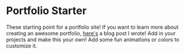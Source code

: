 # Portfolio Starter

These starting point for a portfolio site! If you want to learn more about creating an awesome portfolio, [here's](https://welearncode.com/building-a-kickass-portfolio/) a blog post I wrote! Add in your projects and make this your own! Add some fun animations or colors to customize it.

